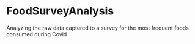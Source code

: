 # FoodSurveyAnalysis
Analyzing the raw data captured to a survey for the most frequent foods consumed during Covid
